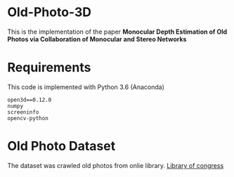 # Old-Photo-3D

This is the implementation of the paper **Monocular Depth Estimation of Old Photos via Collaboration of Monocular and Stereo Networks**


# Requirements

This code is implemented with Python 3.6 (Anaconda)

```
open3d==0.12.0
numpy
screeninfo
opencv-python
```

# Old Photo Dataset

The dataset was crawled old photos from onlie library.
[Library of congress](https://www.loc.gov/pictures/)

